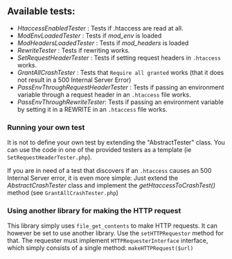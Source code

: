 
## Available tests:


- *HtaccessEnabledTester* : Tests if .htaccess are read at all.
- *ModEnvLoadedTester* : Tests if *mod_env* is loaded
- *ModHeadersLoadedTester* : Tests if *mod_headers* is loaded
- *RewriteTester* : Tests if rewriting works.
- *SetRequestHeaderTester* : Tests if setting request headers in `.htaccess` works.
- *GrantAllCrashTester* : Tests that `Require all granted` works (that it does not result in a 500 Internal Server Error)
- *PassEnvThroughRequestHeaderTester* : Tests if passing an environment variable through a request header in an `.htaccess` file works.
- *PassEnvThroughRewriteTester*: Tests if passing an environment variable by setting it in a REWRITE in an `.htaccess` file works.

### Running your own test
It is not to define your own test by extending the "AbstractTester" class. You can use the code in one of the provided testers as a template (ie `SetRequestHeaderTester.php`).

If you are in need of a test that discovers if an `.htaccess` causes an 500 Internal Server error, it is even more simple: Just extend the *AbstractCrashTester* class and implement the *getHtaccessToCrashTest()* method (see `GrantAllCrashTester.php`)

### Using another library for making the HTTP request
This library simply uses `file_get_contents` to make HTTP requests. It can however be set to use another library. Use the `setHTTPRequestor` method for that. The requester must implement `HTTPRequesterInterface` interface, which simply consists of a single method: `makeHTTPRequest($url)`
